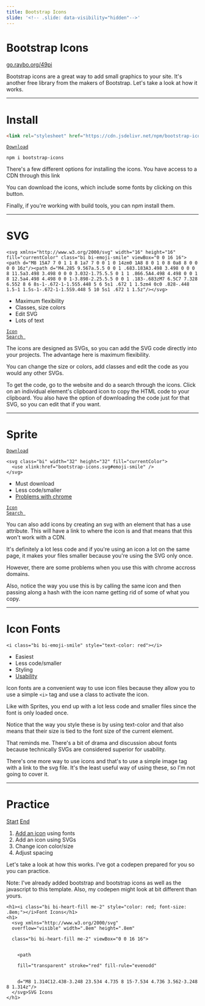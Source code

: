 ```yaml
---
title: Bootstrap Icons
slide: '<!-- .slide: data-visibility="hidden"-->'
---
```


<!-- .slide: data-state="layout-title" class="bg-dark"-->

# Bootstrap Icons

<div class="slide-link"><a href="https://go.raybo.org/49pi"><i class="fab fa-slideshare"></i> go.raybo.org/49pi</a></div>

> >

Bootstrap icons are a great way to add small graphics to your site. It's another free library from the makers of Bootstrap. Let's take a look at how it works.

---

# Install

```html
<link rel="stylesheet" href="https://cdn.jsdelivr.net/npm/bootstrap-icons@1.4.1/font/bootstrap-icons.css" />
```

<a href="https://github.com/twbs/bootstrap/releases/download/v5.0.0-beta3/bootstrap-5.0.0-beta3-dist.zip"><code class="code-exciting">Download <i class="bi bi-cloud-download-fill"></i></code></a>

```shdh
npm i bootstrap-icons
```

> >

There's a few different options for installing the icons. You have access to a CDN through this link

You can download the icons, which include some fonts by clicking on this button.

Finally, if you're working with build tools, you can npm install them.

---

# SVG

```
<svg xmlns="http://www.w3.org/2000/svg" width="16" height="16" fill="currentColor" class="bi bi-emoji-smile" viewBox="0 0 16 16"><path d="M8 15A7 7 0 1 1 8 1a7 7 0 0 1 0 14zm0 1A8 8 0 1 0 8 0a8 8 0 0 0 0 16z"/><path d="M4.285 9.567a.5.5 0 0 1 .683.183A3.498 3.498 0 0 0 8 11.5a3.498 3.498 0 0 0 3.032-1.75.5.5 0 1 1 .866.5A4.498 4.498 0 0 1 8 12.5a4.498 4.498 0 0 1-3.898-2.25.5.5 0 0 1 .183-.683zM7 6.5C7 7.328 6.552 8 6 8s-1-.672-1-1.5S5.448 5 6 5s1 .672 1 1.5zm4 0c0 .828-.448 1.5-1 1.5s-1-.672-1-1.5S9.448 5 10 5s1 .672 1 1.5z"/></svg>
```

- Maximum flexibility
- Classes, size colors
- Edit SVG
- <i class="bi bi-emoji-frown"></i> Lots of text

<a href="https://icons.getbootstrap.com/"><code class="code-exciting">Icon Search <i class="bi bi-link-45deg"></i></code></a>

> >

The icons are designed as SVGs, so you can add the SVG code directly into your projects. The advantage here is maximum flexibility.

You can change the size or colors, add classes and edit the code as you would any other SVGs.

To get the code, go to the website and do a search through the icons. Click on an individual element's clipboard icon to copy the HTML code to your clipboard. You also have the option of downloading the code just for that SVG, so you can edit that if you want.

---

# Sprite

<a href="https://github.com/twbs/bootstrap/releases/download/v5.0.0-beta3/bootstrap-5.0.0-beta3-dist.zip"><code class="code-exciting">Download <i class="bi bi-cloud-download-fill"></i></code></a>

```
<svg class="bi" width="32" height="32" fill="currentColor">
  <use xlink:href="bootstrap-icons.svg#emoji-smile" />
</svg>
```

- Must download
- Less code/smaller
- <i class="bi bi-emoji-frown"></i> [Problems with chrome](https://bugs.chromium.org/p/chromium/issues/detail?id=470601)

<a href="https://icons.getbootstrap.com/"><code class="code-exciting">Icon Search <i class="bi bi-link-45deg"></i></code></a>

> >

You can also add icons by creating an svg with an element that has a use attribute. This will have a link to where the icon is and that means that this won't work with a CDN.

It's definitely a lot less code and if you're using an icon a lot on the same page, it makes your files smaller because you're using the SVG only once.

However, there are some problems when you use this with chrome accross domains.

Also, notice the way you use this is by calling the same icon and then passing along a hash with the icon name getting rid of some of what you copy.

---

# Icon Fonts

```
<i class="bi bi-emoji-smile" style="text-color: red"></i>
```

- Easiest
- Less code/smaller
- Styling
- <i class="bi bi-emoji-frown"></i> [Usability](https://bugs.chromium.org/p/chromium/issues/detail?id=470601)

> >

Icon fonts are a convenient way to use icon files because they allow you to use a simple `<i>` tag and use a class to activate the icon.

Like with Sprites, you end up with a lot less code and smaller files since the font is only loaded once.

Notice that the way you style these is by using text-color and that also means that their size is tied to the font size of the current element.

That reminds me. There's a bit of drama and discussion about fonts because technically SVGs are considered superior for usability.

There's one more way to use icons and that's to use a simple image tag with a link to the svg file. It's the least useful way of using these, so I'm not going to cover it.

---

<!-- .slide: data-state="layout-title" data-transition="zoom" class="bg-dark"-->

# Practice

<div class="btn-group mt-3" role="group" aria-label="Basic example">
  <a type="button" class="animate__animated animate__backInLeft btn btn-lg btn-exciting text-white" href="https://codepen.io/planetoftheweb/pen/LYxypOL?editors=1000" target="_blank">Start</a>
  <a type="button" class="animate__animated animate__backInRight animate__slow btn btn-lg btn-primary text-white" href="https://codepen.io/planetoftheweb/pen/yLgbYpL" target="_blank">End</a>
</div>

1. [Add an icon](https://icons.getbootstrap.com/icons/heart-fill/) using fonts
1. Add an icon using SVGs
1. Change icon color/size
1. Adjust spacing

> >

Let's take a look at how this works. I've got a codepen prepared for you so you can practice.

Note: I've already added bootstrap and bootstrap icons as well as the javascript to this template. Also, my codepen might look at bit different than yours.

```
<h1><i class="bi bi-heart-fill me-2" style="color: red; font-size: .8em;"></i>Font Icons</h1>
<h1>
  <svg xmlns="http://www.w3.org/2000/svg"
  overflow="visible" width=".8em" height=".8em"

  class="bi bi-heart-fill me-2" viewBox="0 0 16 16">


    <path

    fill="transparent" stroke="red" fill-rule="evenodd"


    d="M8 1.314C12.438-3.248 23.534 4.735 8 15-7.534 4.736 3.562-3.248 8 1.314z"/>
  </svg>SVG Icons
</h1>
```
